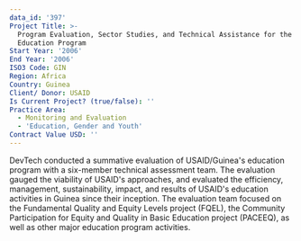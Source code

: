 ```yaml
---
data_id: '397'
Project Title: >-
  Program Evaluation, Sector Studies, and Technical Assistance for the Basic
  Education Program
Start Year: '2006'
End Year: '2006'
ISO3 Code: GIN
Region: Africa
Country: Guinea
Client/ Donor: USAID
Is Current Project? (true/false): ''
Practice Area:
  - Monitoring and Evaluation
  - 'Education, Gender and Youth'
Contract Value USD: ''
---
```

DevTech conducted a summative evaluation of USAID/Guinea's education program with a six-member technical assessment team. The evaluation gauged the viability of USAID's approaches, and evaluated the efficiency, management, sustainability, impact, and results of USAID's education activities in Guinea since their inception. The evaluation team focused on the Fundamental Quality and Equity Levels project (FQEL), the Community Participation for Equity and Quality in Basic Education project (PACEEQ), as well as other major education program activities.